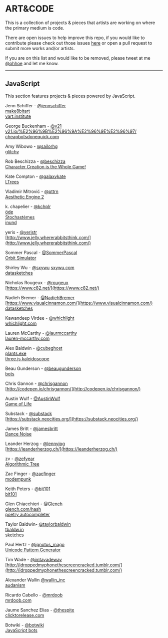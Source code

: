 # ART&CODE

This is a collection of projects & pieces that artists are working on where the primary medium is code. 

There are open issues to help improve this repo, if you would like to contribute please check out those issues [here](https://github.com/rachelnicole/art-and-code/issues) or open a pull request to submit more works and/or artists. 

If you are on this list and would like to be removed, please tweet at me [@ohhoe](https://twitter.com/ohhoe) and let me know.

----
## JavaScript
This section features projects & pieces powered by JavaScript.

Jenn Schiffer - [@jennschiffer](https://twitter.com/jennschiffer)  
[make8bitart](http://make8bitart.com)  
[vart.institute](http://vart.institute/)

George Buckenham - [@v21](https://twitter.com/v21)  
[v21.io/%E2%96%9B%E2%96%9A%E2%96%9E%E2%96%97/](http://v21.io/%E2%96%9B%E2%96%9A%E2%96%9E%E2%96%97/)  
[cheapbotsdonequick.com](http://www.cheapbotsdonequick)

Amy Wibowo - [@sailorhg](https://twitter.com/sailorhg)  
[glitchy](http://sailorhg.com/glitchy/)

Rob Beschizza - [@beschizza](https://twitter.com/beschizza)  
[Character Creation is the Whole Game!](https://beschizza.github.io/charactercreationisthewholegame/)

Kate Compton - [@galaxykate](https://twitter.com/galaxykate)  
[LTrees](http://www.galaxykate.com/Apps/Prototypes/LTrees/)

Vladimir Mitrović - [@pttrn](https://twitter.com/pttrn)  
[Aesthetic Engine 2](http://brutalism.rs/project/aesthetic-engine-2/)

k. chapelier - [@kchplr](https://twitter.com/kchplr)  
[öde](http://www.kchapelier.com/ode/)  
[Stochastèmes](http://www.kchapelier.com/stochastemes/)  
[inund](http://www.kchapelier.com/inund/)

yeris - [@yeristr](https://twitter.com/yeristr)  
[http://www.jelly.whererabbitsthink.com/](http://www.jelly.whererabbitsthink.com/)

Sommer Pascal - [@SommerPascal](https://twitter.com/SommerPascal)  
[Orbit Simulator](http://codelis.ch/orbit/)

Shirley Wu - [@sxywu](https://twitter.com/sxywu) 
[sxywu.com](http://sxywu.com/)  
[datasketches](http://sxywu.com/)

Nicholas Rougeux - [@rougeux](https://twitter.com/rougeux)  
[https://www.c82.net/](https://www.c82.net/)  

Nadieh Bremer - [@NadiehBremer](https://twitter.com/NadiehBremer)  
[https://www.visualcinnamon.com/](https://www.visualcinnamon.com/)  
[datasketches](http://sxywu.com/)

Kawandeep Virdee - [@whichlight](http://www.whichlight.com)  
[whichlight.com](http://www.whichlight.com)  

Lauren McCarthy - [@laurmccarthy](https://twitter.com/laurmccarthy)  
[lauren-mccarthy.com](http://lauren-mccarthy.com/)

Alex Baldwin - [@cubeghost](https://twitter.com/cubeghost)  
[plants.exe](https://codepen.io/goosey/pen/xEJVZx)  
[three.js kaleidoscope](https://codepen.io/goosey/pen/GooRZj)

Beau Gunderson - [@beaugunderson](https://twitter.com/beaugunderson)  
[bots](https://mobile.twitter.com/beaugunderson/lists/my-bots)  

Chris Gannon - [@chrisgannon](https://twitter.com/chrisgannon)  
[http://codepen.io/chrisgannon/](http://codepen.io/chrisgannon/)  

Austin Wulf - [@AustinWulf](http://twitter.com/AustinWulf)  
[Game of Life](http://codepen.io/atwulf/full/oLBmWO/)  

Substack - [@substack](https://twitter.com/substack)  
[https://substack.neocities.org/](https://substack.neocities.org/)

James Britt - [@jamesbritt](https://twitter.com/jamesbritt)  
[Dance Noise](http://www.dancenoise.com)  

Leander Herzog - [@lennyjpg](https://twitter.com/lennyjpg)  
[https://leanderherzog.ch/](https://leanderherzog.ch/)

zv - [@zefyear](https://twitter.com/zefyear)  
[Algorithmic Tree](http://zv.github.io/algorithmic-tree.html)  

Zac Finger - [@zacfinger](https://twitter.com/zacfinger)  
[modempunk](http://modempunk.com/)  

Keith Peters - [@bit101](https://twitter.com/bit101)  
[bit101](https://bit101.github.io/lab/index.html)

Glen Chiacchieri - [@Glench](https://twitter.com/glench)  
[glench.com/hash](http://glench.com/hash)  
[poetry autocompleter](http://glench.com/PoetryAutocompleter/)

Taylor Baldwin- [@taylorbaldwin](https://twitter.com/taylorbaldwin)  
[tbaldw.in](http://tbaldw.in)  
[sketches](http://rolyatmax.github.io/sketches)  

Paul Hertz - [@ignotus_mago](https://twitter.com/ignotus_mago)  
[Unicode Pattern Generator](http://paulhertz.net/saic/artware/code/unimundo_02.html)

Tim Wade - [@imtayadeway](https://twitter.com/imtayadeway)  
[http://idroppedmyphonethescreencracked.tumblr.com/](http://idroppedmyphonethescreencracked.tumblr.com/)  

Alexander Wallin [@wallin_inc](https://twitter.com/wallin_inc)  
[audanism](http://audanism.alexanderwallin.com)  

Ricardo Cabello - [@mrdoob](https://twitter.com/mrdoob)  
[mrdoob.com](http://www.mrdoob.com)  

Jaume Sanchez Elias - [@thespite](https://twitter.com/thespite)  
[clicktorelease.com](http://www.clicktorelease.com)  

Botwiki - [@botwiki](http://www.botwiki.org)  
[JavaScript bots](https://botwiki.org/tag/bot+javascript/)
